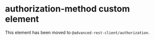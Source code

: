# authorization-method custom element

This element has been moved to `@advanced-rest-client/authorization`.
